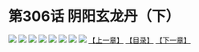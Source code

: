 # 第306话 阴阳玄龙丹（下）
![](https://mhpic.xiaomingtaiji.net/comic/D/斗破苍穹拆分版/306话/1.jpg-zymk.middle.webp)
![](https://mhpic.xiaomingtaiji.net/comic/D/斗破苍穹拆分版/306话/2.jpg-zymk.middle.webp)
![](https://mhpic.xiaomingtaiji.net/comic/D/斗破苍穹拆分版/306话/3.jpg-zymk.middle.webp)
![](https://mhpic.xiaomingtaiji.net/comic/D/斗破苍穹拆分版/306话/4.jpg-zymk.middle.webp)
![](https://mhpic.xiaomingtaiji.net/comic/D/斗破苍穹拆分版/306话/5.jpg-zymk.middle.webp)
![](https://mhpic.xiaomingtaiji.net/comic/D/斗破苍穹拆分版/306话/6.jpg-zymk.middle.webp)
![](https://mhpic.xiaomingtaiji.net/comic/D/斗破苍穹拆分版/306话/7.jpg-zymk.middle.webp)
![](https://mhpic.xiaomingtaiji.net/comic/D/斗破苍穹拆分版/306话/8.jpg-zymk.middle.webp)
[【上一章】](./305.md)
[【目录】](./README.md)
[【下一章】](./307.md)
